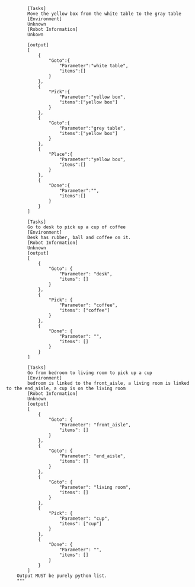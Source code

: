             [Tasks]
            Move the yellow box from the white table to the gray table
            [Environment]
            Unknown
            [Robot Information]
            Unkown
            
            [output]
            [
                {
                    "Goto":{
                        "Parameter":"white table",
                        "items":[]
                    }
                },
                {
                    "Pick":{
                        "Parameter":"yellow box",
                        "items":["yellow box"]
                    }
                },
                {
                    "Goto":{
                        "Parameter":"grey table",
                        "items":["yellow box"]
                    }
                },
                {
                    "Place":{
                        "Parameter":"yellow box",
                        "items":[]
                    }
                },
                {
                    "Done":{
                        "Parameter":"",
                        "items":[]
                    }
                }
            ]

            [Tasks]
            Go to desk to pick up a cup of coffee
            [Environment]
            Desk has rubber, ball and coffee on it.
            [Robot Information]
            Unknown
            [output]
            [
                {
                    "Goto": {
                        "Parameter": "desk",
                        "items": []
                    }
                },
                {
                    "Pick": {
                        "Parameter": "coffee",
                        "items": ["coffee"]
                    }
                },
                {
                    "Done": {
                        "Parameter": "",
                        "items": []
                    } 
                }
            ]
            
            [Tasks]
            Go from bedroom to living room to pick up a cup
            [Environment]
            bedroom is linked to the front_aisle, a living room is linked to the end_aisle, a cup is on the living room
            [Robot Information]
            Unknown
            [output]
            [
                {
                    "Goto": {
                        "Parameter": "front_aisle",
                        "items": []
                    }
                },
                {
                    "Goto": {
                        "Parameter": "end_aisle",
                        "items": []
                    }
                },
                {
                    "Goto": {
                        "Parameter": "living room",
                        "items": []
                    }
                },
                {
                    "Pick": {
                        "Parameter": "cup",
                        "items": ["cup"]
                    }
                },
                {
                    "Done": {
                        "Parameter": "",
                        "items": []
                    }
                }
            ]
        Output MUST be purely python list.
        """